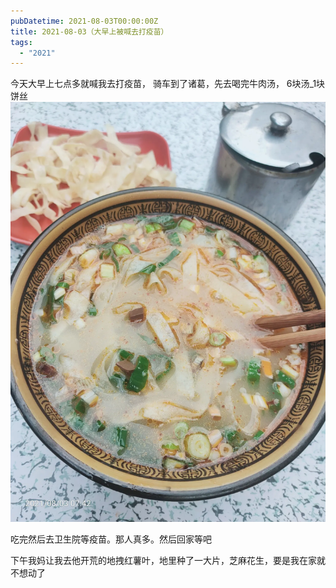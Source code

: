 ```yaml
---
pubDatetime: 2021-08-03T00:00:00Z
title: 2021-08-03（大早上被喊去打疫苗）
tags:
  - "2021"
---
```


今天大早上七点多就喊我去打疫苗，
骑车到了诸葛，先去喝完牛肉汤，
6块汤_1块饼丝
![](../../img/6904315-38ebfc5afb9a7ad5.jpg)

吃完然后去卫生院等疫苗。那人真多。然后回家等吧

下午我妈让我去他开荒的地拽红薯叶，地里种了一大片，芝麻花生，要是我在家就不想动了

